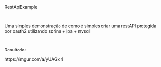 <p>RestApiExample</p>
<p>&nbsp;</p>
<p>Uma simples demonstra&ccedil;&atilde;o de como &eacute; simples criar uma restAPI protegida por oauth2 utilizando spring + jpa + mysql</p>
<p>&nbsp;</p>
<p>Resultado:</p>
<p>https://imgur.com/a/yUAGxl4</p>
